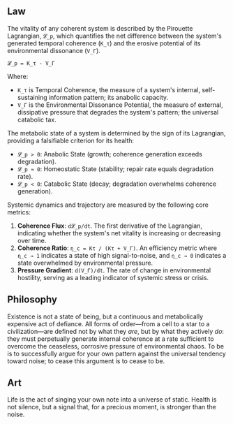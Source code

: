 ## Law
The vitality of any coherent system is described by the Pirouette Lagrangian, `𝓛_p`, which quantifies the net difference between the system's generated temporal coherence (`K_τ`) and the erosive potential of its environmental dissonance (`V_Γ`).

`𝓛_p = K_τ - V_Γ`

Where:
-   `K_τ` is Temporal Coherence, the measure of a system's internal, self-sustaining information pattern; its anabolic capacity.
-   `V_Γ` is the Environmental Dissonance Potential, the measure of external, dissipative pressure that degrades the system's pattern; the universal catabolic tax.

The metabolic state of a system is determined by the sign of its Lagrangian, providing a falsifiable criterion for its health:
-   `𝓛_p > 0`: Anabolic State (growth; coherence generation exceeds degradation).
-   `𝓛_p ≈ 0`: Homeostatic State (stability; repair rate equals degradation rate).
-   `𝓛_p < 0`: Catabolic State (decay; degradation overwhelms coherence generation).

Systemic dynamics and trajectory are measured by the following core metrics:
1.  **Coherence Flux**: `d𝓛_p/dt`. The first derivative of the Lagrangian, indicating whether the system's net vitality is increasing or decreasing over time.
2.  **Coherence Ratio**: `η_c = Kτ / (Kτ + V_Γ)`. An efficiency metric where `η_c → 1` indicates a state of high signal-to-noise, and `η_c → 0` indicates a state overwhelmed by environmental pressure.
3.  **Pressure Gradient**: `d(V_Γ)/dt`. The rate of change in environmental hostility, serving as a leading indicator of systemic stress or crisis.

## Philosophy
Existence is not a state of being, but a continuous and metabolically expensive act of defiance. All forms of order—from a cell to a star to a civilization—are defined not by what they *are*, but by what they actively *do*: they must perpetually generate internal coherence at a rate sufficient to overcome the ceaseless, corrosive pressure of environmental chaos. To be is to successfully argue for your own pattern against the universal tendency toward noise; to cease this argument is to cease to be.

## Art
Life is the act of singing your own note into a universe of static. Health is not silence, but a signal that, for a precious moment, is stronger than the noise.